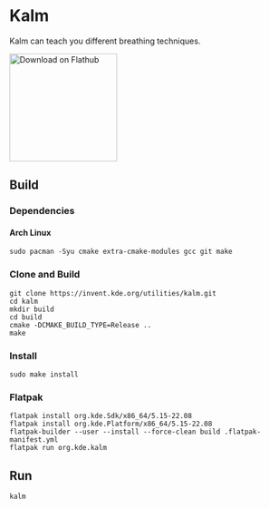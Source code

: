 # Kalm
Kalm can teach you different breathing techniques.

<a href='https://flathub.org/apps/details/org.kde.kalm'><img width='190px' alt='Download on Flathub' src='https://flathub.org/assets/badges/flathub-badge-i-en.png'/></a>

## Build
### Dependencies
#### Arch Linux
```
sudo pacman -Syu cmake extra-cmake-modules gcc git make
```

### Clone and Build
```
git clone https://invent.kde.org/utilities/kalm.git
cd kalm
mkdir build
cd build
cmake -DCMAKE_BUILD_TYPE=Release ..
make
```

### Install
```
sudo make install
```

### Flatpak
```
flatpak install org.kde.Sdk/x86_64/5.15-22.08
flatpak install org.kde.Platform/x86_64/5.15-22.08
flatpak-builder --user --install --force-clean build .flatpak-manifest.yml
flatpak run org.kde.kalm
```

## Run
```
kalm
```
